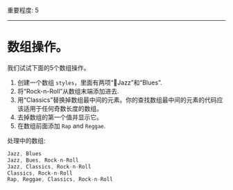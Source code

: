 重要程度: 5

---

# 数组操作。

我们试试下面的5个数组操作。

1. 创建一个数组 `styles`，里面有两项“Jazz”和“Blues”.
2. 将“Rock-n-Roll”从数组末端添加进去.
3. 用“Classics”替换掉数组最中间的元素。你的查找数组最中间的元素的代码应该适用于任何奇数长度的数组。
4. 去掉数组的第一个值并显示它。
5. 在数组前面添加 `Rap` and `Reggae`.

处理中的数组:

```js no-beautify
Jazz, Blues
Jazz, Bues, Rock-n-Roll
Jazz, Classics, Rock-n-Roll
Classics, Rock-n-Roll
Rap, Reggae, Classics, Rock-n-Roll
```


